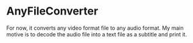 # AnyFileConverter
For now, it converts any video format file to any audio format. My main motive is to decode the audio file into a text file as a subtitle and print it.
